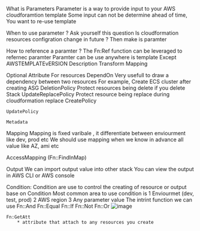 
What is Parameters
	Parameter is a way to provide input to your AWS cloudforamtion template
		Some input can not be determine ahead of time,
		You want to re-use template 
		
		
When to use parameter ?
	Ask yourself this question
		Is cloudformation resources configration change in future ?
		Then make is paramter
		
		
How to reference a paramter ?
	The Fn:Ref function can be leveraged to refernec paramter 
	Paramter can be use anywhere is template
	Except 
		AWSTEMPLATEvERSION
		Description
		Transform
		Mapping
		
		
		
		
Optional Attribute For resources
	DependOn
		Very usefull to draw a dependency between two resources
		For example, Create ECS cluster after creating ASG
	DeletionPolicy
		Protect resources being delete if you delete Stack
	UpdateReplacePolicy
		Protect resource being replace during cloudformation replace
	CreatePolicy
		
	UpdatePolicy
	
	Metadata
		
		
		
		
Mapping 
	Mapping is fixed varibale , it differentiate between enviourment like dev, prod etc
	We should use mapping when we know in advance all value like AZ, ami etc
	
	
AccessMapping (Fn::FindInMap)
	
	
	
	
Output
	We can import output value into other stack
	You can view the output in AWS CLI or AWS console
	


Condition:
	Condition are use to control the creating of resource or output base on Condition
	Most common area to use condition is 
		1 Enviourmet (dev, test, prod)
		2 AWS region
		3 Any parameter value
	The intrint function we can use 
		Fn::And
		Fn::Equal
		Fn::If
		Fn::Not
		Fn::Or
![image]("./img/1.png")


	Fn:GetAtt 
		* attribute that attach to any resources you create

